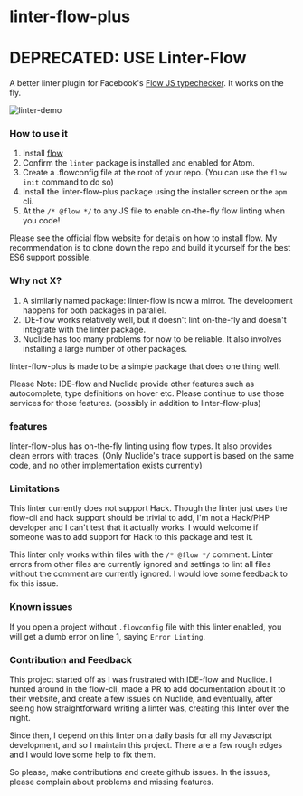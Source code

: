 # linter-flow-plus

# DEPRECATED: USE Linter-Flow

A better linter plugin for Facebook's [Flow JS typechecker](http://flowtype.org/). It works on the fly.

![linter-demo](https://naman.s3.amazonaws.com/linter-flow-plus/linter-flow-plus.gif)

### How to use it

1. Install [flow](http://flowtype.org/)
2. Confirm the `linter` package is installed and enabled for Atom.
3. Create a .flowconfig file at the root of your repo. (You can use the `flow init` command to do so)
4. Install the linter-flow-plus package using the installer screen or the `apm` cli.
5. At the `/* @flow */` to any JS file to enable on-the-fly flow linting when you code!

Please see the official flow website for details on how to install flow. My recommendation is to clone down the repo and build it yourself for the best ES6 support possible.

### Why not X?

1. A similarly named package: linter-flow is now a mirror. The development happens for both packages in parallel.
2. IDE-flow works relatively well, but it doesn't lint on-the-fly and doesn't integrate with the linter package.
3. Nuclide has too many problems for now to be reliable. It also involves installing a large number of other packages.

linter-flow-plus is made to be a simple package that does one thing well.

Please Note: IDE-flow and Nuclide provide other features such as autocomplete, type definitions on hover etc. Please continue to use those services for those features. (possibly in addition to linter-flow-plus)

### features

linter-flow-plus has on-the-fly linting using flow types. It also provides clean errors with traces.
(Only Nuclide's trace support is based on the same code, and no other implementation exists currently)

### Limitations

This linter currently does not support Hack. Though the linter just uses the flow-cli and hack support should be trivial to add, I'm not a Hack/PHP developer and I can't test that it actually works. I would welcome if someone was to add support for Hack to this package and test it.

This linter only works within files with the `/* @flow */` comment. Linter errors from other files are currently ignored and settings to lint all files without the comment are currently ignored. I would love some feedback to fix this issue.

### Known issues

If you open a project without `.flowconfig` file with this linter enabled, you will get a dumb error on line 1, saying `Error Linting`.

### Contribution and Feedback

This project started off as I was frustrated with IDE-flow and Nuclide. I hunted around in the flow-cli, made a PR to add documentation about it to their website, and create a few issues on Nuclide, and eventually, after seeing how straightforward writing a linter was, creating this linter over the night.

Since then, I depend on this linter on a daily basis for all my Javascript development, and so I maintain this project. There are a few rough edges and I would love some help to fix them.

So please, make contributions and create github issues. In the issues, please complain about problems and missing features.
